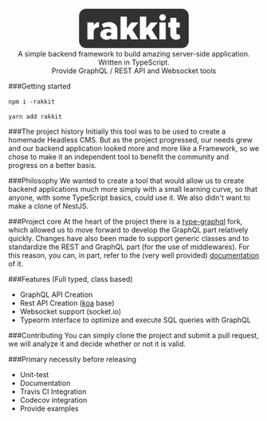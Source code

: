 <p align="center">
  <img src="logo.png" width="220" alt="Nest Logo"/>
  <br>
  A simple backend framework to build amazing server-side application.
  <br>
  Written in TypeScript.
  <br>
  Provide GraphQL / REST API and Websocket tools
</p>

###Getting started
```
npm i -rakkit
```
```
yarn add rakkit
```

###The project history
Initially this tool was to be used to create a homemade Headless CMS. But as the project progressed, our needs grew and our backend application looked more and more like a Framework, so we chose to make it an independent tool to benefit the community and progress on a better basis.

###Philosophy
We wanted to create a tool that would allow us to create backend applications much more simply with a small learning curve, so that anyone, with some TypeScript basics, could use it. We also didn't want to make a clone of NestJS.

###Project core
At the heart of the project there is a [type-graphql](https://github.com/19majkel94/type-graphql) fork, which allowed us to move forward to develop the GraphQL part relatively quickly. Changes have also been made to support generic classes and to standardize the REST and GraphQL part (for the use of middlewares). For this reason, you can, in part, refer to the (very well provided) [documentation](https://19majkel94.github.io/type-graphql/) of it.

###Features (Full typed, class based)
- GraphQL API Creation
- Rest API Creation ([koa](https://koajs.com/) base)
- Websocket support (socket.io)
- Typeorm interface to optimize and execute SQL queries with GraphQL

###Contributing
You can simply clone the project and submit a pull request, we will analyze it and decide whether or not it is valid.

###Primary necessity before releasing
- Unit-test
- Documentation
- Travis CI Integration
- Codecov integration
- Provide examples
